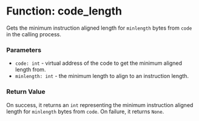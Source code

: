 # Function: code_length

Gets the minimum instruction aligned length for `minlength` bytes from `code` in the calling process.

### Parameters
- `code: int` - virtual address of the code to get the minimum aligned length from.
- `minlength: int` - the minimum length to align to an instruction length.

### Return Value
On success, it returns an `int` representing the minimum instruction aligned length for `minlength` bytes from `code`. On failure, it returns `None`.
